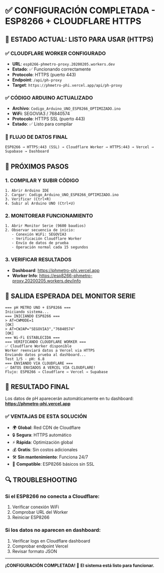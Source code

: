 # ✅ CONFIGURACIÓN COMPLETADA - ESP8266 + CLOUDFLARE HTTPS

## 🎉 ESTADO ACTUAL: LISTO PARA USAR (HTTPS)

### ✅ **CLOUDFLARE WORKER CONFIGURADO**
- **URL**: `esp8266-phmetro-proxy.20200205.workers.dev`
- **Estado**: ✅ Funcionando correctamente
- **Protocolo**: HTTPS (puerto 443)
- **Endpoint**: `/api/ph-proxy`
- **Target**: `https://phmetro-phi.vercel.app/api/ph-proxy`

### ✅ **CÓDIGO ARDUINO ACTUALIZADO**
- **Archivo**: `Codigo_Arduino_UNO_ESP8266_OPTIMIZADO.ino`
- **WiFi**: SEGOVIA3 / 76840574
- **Protocolo**: HTTPS SSL (puerto 443)
- **Estado**: ✅ Listo para compilar

### 🔄 **FLUJO DE DATOS FINAL**
```
ESP8266 → HTTPS:443 (SSL) → Cloudflare Worker → HTTPS:443 → Vercel → Supabase → Dashboard
```

## 🚀 **PRÓXIMOS PASOS**

### 1. **COMPILAR Y SUBIR CÓDIGO**
```
1. Abrir Arduino IDE
2. Cargar: Codigo_Arduino_UNO_ESP8266_OPTIMIZADO.ino
3. Verificar (Ctrl+R)
4. Subir al Arduino UNO (Ctrl+U)
```

### 2. **MONITOREAR FUNCIONAMIENTO**
```
1. Abrir Monitor Serie (9600 baudios)
2. Observar secuencia de inicio:
   - Conexión WiFi: SEGOVIA3
   - Verificación Cloudflare Worker
   - Envío de datos de prueba
   - Operación normal cada 15 segundos
```

### 3. **VERIFICAR RESULTADOS**
- **Dashboard**: https://phmetro-phi.vercel.app
- **Worker Info**: https://esp8266-phmetro-proxy.20200205.workers.dev/info

## 📱 **SALIDA ESPERADA DEL MONITOR SERIE**

```
=== pH METRO UNO + ESP8266 ===
Iniciando sistema...
=== INICIANDO ESP8266 ===
> AT+CWMODE=1
[OK]
> AT+CWJAP="SEGOVIA3","76840574"
[OK]
=== Wi-Fi ESTABLECIDA ===
=== VERIFICANDO CLOUDFLARE WORKER ===
✅ Cloudflare Worker disponible
Worker reenviará datos a Vercel via HTTPS
Enviando datos prueba al dashboard...
Test 1/5 - pH: 6.8
=== ENVIANDO VIA CLOUDFLARE ===
✅ DATOS ENVIADOS A VERCEL VIA CLOUDFLARE!
Flujo: ESP8266 → Cloudflare → Vercel → Supabase
```

## 🎯 **RESULTADO FINAL**

Los datos de pH aparecerán automáticamente en tu dashboard:
**https://phmetro-phi.vercel.app**

### ✅ **VENTAJAS DE ESTA SOLUCIÓN**
- 🌍 **Global**: Red CDN de Cloudflare
- 🔒 **Segura**: HTTPS automático
- ⚡ **Rápida**: Optimización global
- 💰 **Gratis**: Sin costos adicionales
- 🛠️ **Sin mantenimiento**: Funciona 24/7
- 📱 **Compatible**: ESP8266 básicos sin SSL

## 🔍 **TROUBLESHOOTING**

### Si el ESP8266 no conecta a Cloudflare:
1. Verificar conexión WiFi
2. Comprobar URL del Worker
3. Reiniciar ESP8266

### Si los datos no aparecen en dashboard:
1. Verificar logs en Cloudflare dashboard
2. Comprobar endpoint Vercel
3. Revisar formato JSON

---

**¡CONFIGURACIÓN COMPLETADA! 🎉**
**El sistema está listo para funcionar.**
